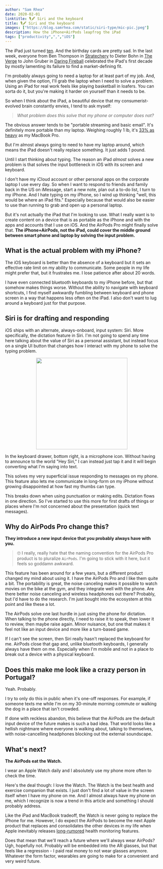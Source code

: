 ```yaml
---
author: "Sam Rhea"
date: 2020-02-01
linktitle: 🎙️🖋️ Siri and the keyboard
title: 🎙️🖋️ Siri and the keyboard
images: ["https://blog.samrhea.com/static/siri-type/mic-pic.jpeg"]
description: How the iPhone+AirPods leapfrog the iPad
tags: ["productivity",",","iOS"]
---
```


The iPad just turned [ten](https://www.theverge.com/2020/1/27/21083369/apple-ipad-10-years-launch-steve-jobs-tablet-market). And the birthday cards are pretty sad. In the last week, everyone from Ben Thompson in [Stratechery](https://stratechery.com/2020/the-ipad-at-10-the-ipad-disappointment-ipads-missing-ecosystem/) to Dieter Bohn in [The Verge](https://www.theverge.com/tech/2020/1/28/21110994/ipad-limitations-user-interface-10-years) to John Gruber in [Daring Fireball](https://daringfireball.net/2020/01/the_ipad_awkwardly_turns_10) celebrated the iPad's first decade by mostly lamenting its failure to find a market-defining fit.

I'm probably always going to need a laptop for at least part of my job. And, when given the option, I'll grab the laptop when I need to solve a problem. Using an iPad for real work feels like playing basketball in loafers. You can sorta do it, but you're making it harder on yourself than it needs to be.

So when I think about the iPad, a beautiful device that my consumerist-evolved brain constantly envies, I tend to ask myself:

> *What problem does this solve that my phone or computer does not?*

The obvious answer tends to be "portable streaming and basic email". It's definitely more portable than my laptop. Weighing roughly 1 lb, it's [33% as heavy](https://www.apple.com/macbook-pro-13/specs/) as my MacBook Pro.

But I'm almost always going to need to have my laptop around, which means the iPad doesn't really replace something. It just adds 1 pound.

Until I start thinking about typing. The reason an iPad *almost* solves a new problem is that solves the input bottleneck in iOS with its screen and keyboard.

I don't have my iCloud account or other personal apps on the corporate laptop I use every day. So when I want to respond to friends and family back in the US on iMessage, start a new note, plan out a to-do list, I turn to my iPhone. And I hate typing on my iPhone, so I wind up thinking "well, this would be where an iPad fits." Especially because that would also be easier to use than running to grab and open up a personal laptop.

But it's not actually the iPad that I'm looking to use. What I really want is to create content on a device that is as portable as the iPhone and with the apps and accounts that I use on iOS. And the AirPods Pro might finally solve that. **The iPhone+AirPods, not the iPad, could cover the middle ground between smart phone and laptop by solving the input problem.**

## What is the actual problem with my iPhone?

The iOS keyboard is better than the absence of a keyboard but it sets an effective rate limit on my ability to communicate. Some people in my life might prefer that, but it frustrates me. I lose patience after about 20 words.

I have even connected bluetooth keyboards to my iPhone before, but that somehow makes things worse. Without the ability to navigate with keyboard shortcuts, I find myself awkwardly fumbling between keyboard and phone screen in a way that happens less often on the iPad. I also don't want to lug around a keyboard just for that purpose.

## Siri is for drafting and responding

iOS ships with an alternate, always-onboard, input system: Siri. More specifically, the dictation feature in Siri. I'm not going to spend any time here talking about the value of Siri as a personal assistant, but instead focus on a single UI button that changes how I interact with my phone to solve the typing problem.

<div style="text-align:center">
<img src ="/static/siri-type/mic-pic.jpeg" width="300" class="center"/>
</div>

In the keyboard drawer, bottom right, is a microphone icon. Without having to announce to the world "Hey Siri," I can instead just tap it and it will begin converting what I'm saying into text.

This solves my very superficial issue responding to messages on my phone. This feature also lets me communicate in long-form on my iPhone without growing disappointed at how fast my thumbs can type.

This breaks down when using punctuation or making edits. Dictation flows in one direction. So I've started to use this more for first drafts of things or places where I'm not concerned about the presentation (quick text messages).

## Why do AirPods Pro change this?

**They introduce a new input device that you probably always have with you.**

> 🙄 I really, really hate that the naming convention for the AirPods Pro product is to pluralize `AirPods`. I'm going to stick with it here, but it feels so goddamn awkward.

This feature has been around for a few years, but a different product changed my mind about using it. I have the AirPods Pro and I like them quite a bit. The portability is great, the noise canceling makes it possible to watch movies on the bike at the gym, and they integrate well with the phone. Are there better noise canceling and wireless headphones out there? Probably, but I'd have to do the research. I'm just bought into the ecosystem at this point and like these a lot.

The AirPods solve one last hurdle in just using the phone for dictation. When talking to the phone directly, I need to raise it to speak, then lower it to review, then maybe raise again. Minor nuisance, but one that makes it feel not like an input device and more like a turn-based game.

If I can't see the screen, then Siri really hasn't replaced the keyboard for me. AirPods close that gap and, unlike bluetooth keyboards, I generally always have them on me. Especially when I'm mobile and not in a place to break out a device with a physical keyboard.

## Does this make me look like a crazy person in Portugal?

Yeah. Probably.

I try to only do this in public when it's one-off responses. For example, if someone texts me while I'm on my 30-minute morning commute or walking the dog in a place that isn't crowded.

<center>
<stream src="cc03f1baa6d0a2642af6ade5e170296f" controls preload width="500px" height="500px"></stream>
<script data-cfasync="false" defer type="text/javascript" src="https://embed.videodelivery.net/embed/r4xu.fla9.latest.js?video=cc03f1baa6d0a2642af6ade5e170296f"></script>
</center>
<p>

If done with reckless abandon, this believe that the AirPods are the default input device of the future makes is such a bad idea. That world looks like a hellish nightmare where everyone is walking about, talking to themselves, with noise-cancelling headphones blocking out the external soundscape.

## What's next?

**The AirPods eat the Watch.**

I wear an Apple Watch daily and I absolutely use my phone more often to check the time.

Here's the deal though: I love the Watch. The Watch is the best health and exercise companion that exists. I just don't find a lot of value in the screen itself when I have my phone on me. And I almost always have my phone on me, which I recognize is now a trend in this article and something I should probably address.

Like the iPad and MacBook tradeoff, the Watch is never going to replace the iPhone for me. However, I do expect the AirPods to become the next Apple product that replaces and consolidates the other devices in my life when Apple inevitably releases [long-rumored](https://www.cultofmac.com/602172/health-tracking-airpods-rumored-for-first-half-of-2019/) health monitoring features.

Does that mean that we'll reach a future where we'll always wear AirPods? Ugh, hopefully not. Probably will be embedded into the AR glasses, but that feels like a regression - I paid real money to not wear glasses anymore. Whatever the form factor, wearables are going to make for a convenient and very weird future.
